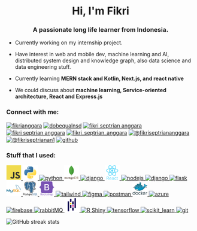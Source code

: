 <h1 align="center">Hi, I'm Fikri</h1>
<h3 align="center">A passionate long life learner from Indonesia.</h3>

- Currently working on my internship project.

- Have interest in web and mobile dev, machine learning and AI, distributed system design and knowledge graph, also data science and data engineering stuff.

- Currently learning **MERN stack and Kotlin, Next.js, and react native**

- We could discuss about **machine learning, Service-oriented architecture, React and Express.js**

<h3 align="left">Connect with me:</h3>
<p align="left">
<a href="https://dev.to/fikrianggara" target="blank"><img align="center" src="https://raw.githubusercontent.com/rahuldkjain/github-profile-readme-generator/master/src/images/icons/Social/devto.svg" alt="fikrianggara" height="30" width="40" /></a>
<a href="https://twitter.com/dobequalnsd" target="blank"><img align="center" src="https://raw.githubusercontent.com/rahuldkjain/github-profile-readme-generator/master/src/images/icons/Social/twitter.svg" alt="dobequalnsd" height="30" width="40" /></a>
<a href="https://linkedin.com/in/fikri-septrian-anggara" target="blank"><img align="center" src="https://raw.githubusercontent.com/rahuldkjain/github-profile-readme-generator/master/src/images/icons/Social/linked-in-alt.svg" alt="fikri septrian anggara" height="30" width="40" /></a>
<a href="https://www.kaggle.com/fikriseptriananggara" target="blank"><img align="center" src="https://raw.githubusercontent.com/rahuldkjain/github-profile-readme-generator/master/src/images/icons/Social/kaggle.svg" alt="fikri septrian anggara" height="30" width="40" /></a>
<a href="https://instagram.com/fikri_septrian_anggara" target="blank"><img align="center" src="https://raw.githubusercontent.com/rahuldkjain/github-profile-readme-generator/master/src/images/icons/Social/instagram.svg" alt="fikri_septrian_anggara" height="30" width="40" /></a>
<a href="https://medium.com/@fikriseptriananggara" target="blank"><img align="center" src="https://raw.githubusercontent.com/rahuldkjain/github-profile-readme-generator/master/src/images/icons/Social/medium.svg" alt="@fikriseptriananggara" height="30" width="40" /></a>
<a href="https://www.hackerrank.com/fikriseptrianan1" target="blank"><img align="center" src="https://raw.githubusercontent.com/rahuldkjain/github-profile-readme-generator/master/src/images/icons/Social/hackerearth.svg" alt="@fikriseptrianan1" height="30" width="40" /></a>
 <a href="https://github.com/fikrianggara" target="blank"><img align="center" src='https://cdn.jsdelivr.net/npm/simple-icons@3.0.1/icons/github.svg' alt='github' height='40' width='30'></a>
</p>

<!-- ![fikrianggara's GitHub stats](https://github-readme-stats.vercel.app/api?username=fikrianggara&show_icons=true&theme=dracula) -->

<!-- ![Profile views](https://gpvc.arturio.dev/fikrianggara) -->  
<h3 align="left">Stuff that I used:</h3>
<!-- - <h2 align="left">Language:</h2>
- <h2 align="left">Main Stack:</h2>
- <h2 align="left">Other framework:</h2>
- <h2 align="left">DBMS:</h2>
- <h2 align="left">Cloud Service:</h2>
- <h2 align="left">Other tools:</h2>
- <h2 align="left">Machine Learning and AI:</h2>
<p align="left"> -->
 
</p>
<p align="left"> 
 <a href="https://developer.mozilla.org/en-US/docs/Web/JavaScript" target="_blank" rel="noreferrer"> 
  <img src="https://raw.githubusercontent.com/devicons/devicon/master/icons/javascript/javascript-original.svg" alt="javascript" width="40" height="40"/> 
 </a> 
  <a href="https://www.python.org" target="_blank" rel="noreferrer"> 
  <img src="https://raw.githubusercontent.com/devicons/devicon/master/icons/python/python-original.svg" alt="python" width="40" height="40"/> 
 </a> 
 <a href="https://www.python.org" target="_blank" rel="noreferrer"> 
  <img src="https://www.r-project.org/logo/Rlogo.svg" alt="python" width="40" height="40"/> 
 </a> 
 <a href="https://www.mongodb.com/" target="_blank" rel="noreferrer"> 
  <img src="https://raw.githubusercontent.com/devicons/devicon/master/icons/mongodb/mongodb-original-wordmark.svg" alt="mongodb" width="40" height="40"/> 
 </a> 
 <a href="https://expressjs.com" target="_blank" rel="noreferrer"> <img src="https://expressjs.com/images/favicon.png" alt="django" width="40" height="40"/> </a>
  <a href="https://reactjs.org/" target="_blank" rel="noreferrer"> 
  <img src="https://raw.githubusercontent.com/devicons/devicon/master/icons/react/react-original-wordmark.svg" alt="react" width="40" height="40"/> 
 </a> 
 <a href="https://nodejs.org" target="_blank" rel="noreferrer"> <img src="https://nodejs.org/static/images/favicons/favicon-32x32.png" alt="nodejs" width="40" height="40"/> 
 </a>
  <a href="https://www.djangoproject.com/" target="_blank" rel="noreferrer"> 
  <img src="https://static.djangoproject.com/img/icon-touch.e4872c4da341.png" alt="django" width="40" height="40"/> 
 </a> 
  <a href="https://flask.palletsprojects.com/" target="_blank" rel="noreferrer"> 
  <img src="https://www.vectorlogo.zone/logos/pocoo_flask/pocoo_flask-icon.svg" alt="flask" width="40" height="40"/> 
 </a> 
  <a href="https://www.mysql.com/" target="_blank" rel="noreferrer"> 
  <img src="https://raw.githubusercontent.com/devicons/devicon/master/icons/mysql/mysql-original-wordmark.svg" alt="mysql" width="40" height="40"/> 
 </a> 
  <a href="https://www.postgresql.org" target="_blank" rel="noreferrer"> 
  <img src="https://raw.githubusercontent.com/devicons/devicon/master/icons/postgresql/postgresql-original-wordmark.svg" alt="postgresql" width="40" height="40"/> 
 </a> 
 <a href="https://getbootstrap.com" target="_blank" rel="noreferrer"> 
  <img src="https://raw.githubusercontent.com/devicons/devicon/master/icons/bootstrap/bootstrap-plain-wordmark.svg" alt="bootstrap" width="40" height="40"/> </a> 
 <a href="https://tailwindcss.com/" target="_blank" rel="noreferrer"> 
  <img src="https://www.vectorlogo.zone/logos/tailwindcss/tailwindcss-icon.svg" alt="tailwind" width="40" height="40"/> 
 </a> 
  <a href="https://www.figma.com/" target="_blank" rel="noreferrer"> 
  <img src="https://www.vectorlogo.zone/logos/figma/figma-icon.svg" alt="figma" width="40" height="40"/> 
 </a> 
 <a href="https://postman.com" target="_blank" rel="noreferrer"> 
  <img src="https://www.vectorlogo.zone/logos/getpostman/getpostman-icon.svg" alt="postman" width="40" height="40"/> 
 </a> 
 <a href="https://www.docker.com/" target="_blank" rel="noreferrer"> 
  <img src="https://raw.githubusercontent.com/devicons/devicon/master/icons/docker/docker-original-wordmark.svg" alt="docker" width="40" height="40"/> 
 </a> 
 <a href="https://azure.microsoft.com/en-in/" target="_blank" rel="noreferrer"> 
  <img src="https://www.vectorlogo.zone/logos/microsoft_azure/microsoft_azure-icon.svg" alt="azure" width="40" height="40"/> 
 </a>
 <a href="https://firebase.google.com/" target="_blank" rel="noreferrer"> 
  <img src="https://www.vectorlogo.zone/logos/firebase/firebase-icon.svg" alt="firebase" width="40" height="40"/> 
 </a> 
 <a href="https://www.rabbitmq.com" target="_blank" rel="noreferrer"> 
  <img src="https://www.vectorlogo.zone/logos/rabbitmq/rabbitmq-icon.svg" alt="rabbitMQ" width="40" height="40"/> 
 </a> 
 
 <a href="https://pandas.pydata.org/" target="_blank" rel="noreferrer"> 
  <img src="https://raw.githubusercontent.com/devicons/devicon/2ae2a900d2f041da66e950e4d48052658d850630/icons/pandas/pandas-original.svg" alt="pandas" width="40" height="40"/> 
 </a> 
 <a href="https://shiny.rstudio.com/" target="_blank" rel="noreferrer"> 
  <img src="https://shiny.rstudio.com/images/favicon.ico" alt="R Shiny" width="40" height="40"/> 
 </a> 
 <a href="https://www.tensorflow.org" target="_blank" rel="noreferrer"> 
  <img src="https://www.vectorlogo.zone/logos/tensorflow/tensorflow-icon.svg" alt="tensorflow" width="40" height="40"/> 
 </a> 
 <a href="https://scikit-learn.org/" target="_blank" rel="noreferrer"> 
  <img src="https://upload.wikimedia.org/wikipedia/commons/0/05/Scikit_learn_logo_small.svg" alt="scikit_learn" width="40" height="40"/> 
 </a> 
  <a href="https://git-scm.com/" target="_blank" rel="noreferrer"> 
  <img src="https://www.vectorlogo.zone/logos/git-scm/git-scm-icon.svg" alt="git" width="40" height="40"/> 
 </a> 
</p>

![GitHub streak stats](https://github-readme-streak-stats.herokuapp.com/?user=fikrianggara&theme=dracula)  
